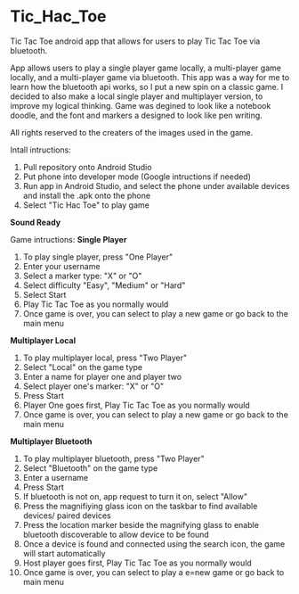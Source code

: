 # Tic_Hac_Toe
Tic Tac Toe android app that allows for users to play Tic Tac Toe via bluetooth. 

App allows users to play a single player game locally, a multi-player game locally, and a multi-player game via bluetooth. 
This app was a way for me to learn how the bluetooth api works, so I put a new spin on a classic game. I decided to also make a local single player and multiplayer version, to improve my logical thinking. Game was degined to look like a notebook doodle, and the font and markers a designed to look like pen writing.

All rights reserved to the creaters of the images used in the game. 

Intall intructions:

1. Pull repository onto Android Studio
2. Put phone into developer mode (Google intructions if needed)
3. Run app in Android Studio, and select the phone under available devices and install the .apk onto the phone
4. Select "Tic Hac Toe" to play game

**Sound Ready**

Game intructions: 
**Single Player**
1. To play single player, press "One Player"
2. Enter your username
3. Select a marker type: "X" or "O"
4. Select difficulty "Easy", "Medium" or "Hard"
5. Select Start
6. Play Tic Tac Toe as you normally would
7. Once game is over, you can select to play a new game or go back to the main menu

**Multiplayer Local**
1. To play multiplayer local, press "Two Player"
2. Select "Local" on the game type
3. Enter a name for player one and player two
4. Select player one's marker: "X" or "O"
5. Press Start
6. Player One goes first, Play Tic Tac Toe as you normally would
7. Once game is over, you can select to play a new game or go back to the main menu

**Multiplayer Bluetooth**
1. To play multiplayer bluetooth, press "Two Player"
2. Select "Bluetooth" on the game type
3. Enter a username
4. Press Start
5. If bluetooth is not on, app request to turn it on, select "Allow"
6. Press the magnifiying glass icon on the taskbar to find available devices/ paired devices
7. Press the location marker beside the magnifying glass to enable bluetooth discoverable to allow device to be found
8. Once a device is found and connected using the search icon, the game will start automatically
9. Host player goes first, Play Tic Tac Toe as you normally would
10. Once game is over, you can select to play a e=new game or go back to main menu

